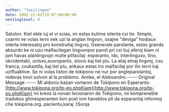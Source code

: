 ```yaml
---
author: "fasilinguo"
date: 2002-11-02T19:07:00+00:00
nestinglevel: 0
---
```

Saluton. Kiel eble iuj el vi scias, mi estas kutime silenta cxi tie. Simple, cxarmi ne volas lerni nek uzi la anglan lingvon, sxajne "deviga" hodiaux interla interesatoj pro konstruitaj lingvoj. Gxenerale parolante, estas granda absurdo ke ni uzu malfacilegan lingvonpor paroli pri cxi tiuj aferoj kiam ni jam havas planlingvojn multe plifacilaj: esperanto, ido, interlinguxo, tino, okcidentalo, unisxo,euxropanto, slovio kaj tiel plu. La aliaj etnaj lingvoj, cxu franca, cxukastila, kaj tiel plu, ankaux estas tro malfacilaj por ilin lerni kaj uzifluaktive. Se ni volas liston de tokipono ne nur por angleparolantoj, nidevas trovi solvon al la problemo. Amike, el Aleksandro.-----
 Original Message -----
Mi aldonis bazan vortaron de Tokipono en Esperanto:[http://www.tokipona.org/tp-eo.phpKiam](http://www.tokipona.org/tp-eo.phpKiam) mi kreos la novan lecionaron de Tokipono, mi kompreneble tradukos ghinesperanten.Iom post iom haveblos pli da esperantaj informoj che tokipona.org. pacientu,karaj :)Sonja